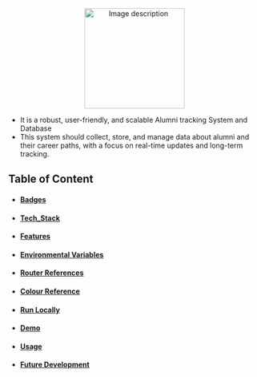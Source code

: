 <div style="text-align:center;">
<img src="./Logo.png" alt="Image description" style="width:200px;height:200px;">  
</div>


- It is a robust, user-friendly, and scalable Alumni tracking System and Database
- This system should collect, store, and manage data about alumni and their career paths, with a focus on real-time updates and long-term tracking.






## **Table of Content**

- #### <p> <a href="#badges"> Badges </a></p>
- #### <p> <a href="#tech_Stack"> Tech_Stack </a></p>
- #### <p> <a href="#features"> Features </a></p>
- #### <p> <a href="#env"> Environmental Variables </a></p>
- #### <p> <a href="#rou_ref"> Router References </a></p>
- #### <p> <a href="#Colour"> Colour Reference </a></p>
- #### <p> <a href="#run"> Run Locally </a></p>
- #### <p> <a href="#demo"> Demo </a></p>
- #### <p> <a href="#usage"> Usage </a></p>
- #### <p> <a href="#future"> Future Development  </a></p>

